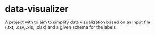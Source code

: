 # data-visualizer
A project with to aim to simplify data visualization based on an input file (.txt, .csv, .xls, .xlsx) and a given schema for the labels
